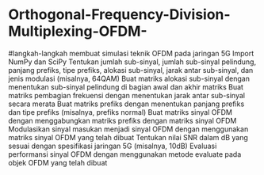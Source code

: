 # Orthogonal-Frequency-Division-Multiplexing-OFDM-
#langkah-langkah membuat simulasi teknik OFDM pada jaringan 5G
Import NumPy dan SciPy
Tentukan jumlah sub-sinyal, jumlah sub-sinyal pelindung, panjang prefiks, tipe prefiks, alokasi sub-sinyal, jarak antar sub-sinyal, dan jenis modulasi (misalnya, 64QAM)
Buat matriks alokasi sub-sinyal dengan menentukan sub-sinyal pelindung di bagian awal dan akhir matriks
Buat matriks pembagian frekuensi dengan menentukan jarak antar sub-sinyal secara merata
Buat matriks prefiks dengan menentukan panjang prefiks dan tipe prefiks (misalnya, prefiks normal)
Buat matriks sinyal OFDM dengan menggabungkan matriks prefiks dengan matriks sinyal OFDM
Modulasikan sinyal masukan menjadi sinyal OFDM dengan menggunakan matriks sinyal OFDM yang telah dibuat
Tentukan nilai SNR dalam dB yang sesuai dengan spesifikasi jaringan 5G (misalnya, 10dB)
Evaluasi performansi sinyal OFDM dengan menggunakan metode evaluate pada objek OFDM yang telah dibuat
